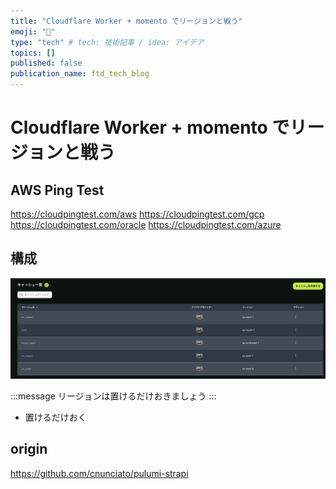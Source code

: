 ```yaml
---
title: "Cloudflare Worker + momento でリージョンと戦う"
emoji: "🦔"
type: "tech" # tech: 技術記事 / idea: アイデア
topics: []
published: false
publication_name: ftd_tech_blog
---
```

# Cloudflare Worker + momento でリージョンと戦う

## AWS Ping Test
https://cloudpingtest.com/aws
https://cloudpingtest.com/gcp
https://cloudpingtest.com/oracle
https://cloudpingtest.com/azure

## 構成
![image](/images/momento/region.png)

:::message
リージョンは置けるだけおきましょう
:::
- 置けるだけおく



## origin 
https://github.com/cnunciato/pulumi-strapi

